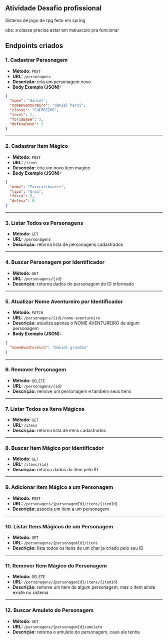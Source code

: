## Atividade Desafio profissional
Sistema de jogo de rpg feito em spring

obs: a classe precisa estar em maiusculo pra funcionar
## Endpoints criados

### 1. Cadastrar Personagem
- **Método:** `POST`
- **URL:** `/personagens`
- **Descrição:** cria um personagem novo
- **Body Exemplo (JSON):**
```json
{
  "nome": "daniel",
  "nomeAventureiro": "daniel herói",
  "classe": "GUERREIRO",
  "level": 1,
  "forcaBase": 5,
  "defesaBase": 5
}
```

---

### 2. Cadastrar Item Mágico
- **Método:** `POST`
- **URL:** `/itens`
- **Descrição:** cria um novo item magico
- **Body Exemplo (JSON):**
```json
{
  "nome": "Exxxcalibuurrr",
  "tipo": "Arma",
  "forca": 5,
  "defesa": 0
}
```

---

### 3. Listar Todos os Personagens
- **Método:** `GET`
- **URL:** `/personagens`
- **Descrição:** retorna lista de personagens cadastrados

---

### 4. Buscar Personagem por Identificador
- **Método:** `GET`
- **URL:** `/personagens/{id}`
- **Descrição:** retorna dados do personagem do ID informado

---

### 5. Atualizar Nome Aventureiro por Identificador
- **Método:** `PATCH`
- **URL:** `/personagens/{id}/nome-aventureiro`
- **Descrição:** atualiza apenas o NOME AVENTUREIRO de algum personagem
- **Body Exemplo (JSON):**
```json
{
  "nomeAventureiro": "Daniel grandão"
}
```

---

### 6. Remover Personagem
- **Método:** `DELETE`
- **URL:** `/personagens/{id}`
- **Descrição:** remove um personagem e também seus itens

---

### 7. Listar Todos os Itens Mágicos
- **Método:** `GET`
- **URL:** `/itens`
- **Descrição:** retorna lista de itens cadastrados

---

### 8. Buscar Item Mágico por Identificador
- **Método:** `GET`
- **URL:** `/itens/{id}`
- **Descrição:** retorna dados do item pelo ID

---

### 9. Adicionar Item Mágico a um Personagem
- **Método:** `POST`
- **URL:** `/personagens/{personagemId}/itens/{itemId}`
- **Descrição:** associa um item a um personagem

---

### 10. Listar Itens Mágicos de um Personagem
- **Método:** `GET`
- **URL:** `/personagens/{personagemId}/itens`
- **Descrição:** lista todos os itens de um char ja criado pelo seu ID
---

### 11. Remover Item Mágico do Personagem
- **Método:** `DELETE`
- **URL:** `/personagens/{personagemId}/itens/{itemId}`
- **Descrição:** remove um item de algum personagem, mas o item ainda existe no sistema

---

### 12. Buscar Amuleto do Personagem
- **Método:** `GET`
- **URL:** `/personagens/{personagemId}/amuleto`
- **Descrição:** retorna o amuleto do personagem, caso ele tenha
